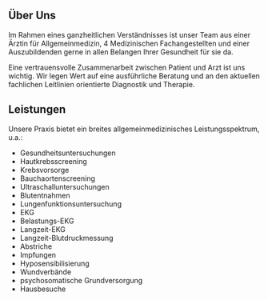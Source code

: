 ## Über Uns

Im Rahmen eines ganzheitlichen Verständnisses ist unser Team aus einer Ärztin für Allgemeinmedizin, 4 Medizinischen Fachangestellten und einer Auszubildenden gerne in allen Belangen Ihrer Gesundheit für sie da.

Eine vertrauensvolle Zusammenarbeit zwischen Patient und Arzt ist uns wichtig. Wir legen Wert auf eine ausführliche Beratung und an den aktuellen fachlichen Leitlinien orientierte Diagnostik und Therapie.


## Leistungen

Unsere Praxis bietet ein breites allgemeinmedizinisches Leistungsspektrum, u.a.:

 - Gesundheitsuntersuchungen
 - Hautkrebsscreening
 - Krebsvorsorge
 - Bauchaortenscreening
 - Ultraschalluntersuchungen
 - Blutentnahmen
 - Lungenfunktionsuntersuchung
 - EKG
 - Belastungs-EKG
 - Langzeit-EKG
 - Langzeit-Blutdruckmessung
 - Abstriche
 - Impfungen
 - Hyposensibilisierung
 - Wundverbände
 - psychosomatische Grundversorgung
 - Hausbesuche

